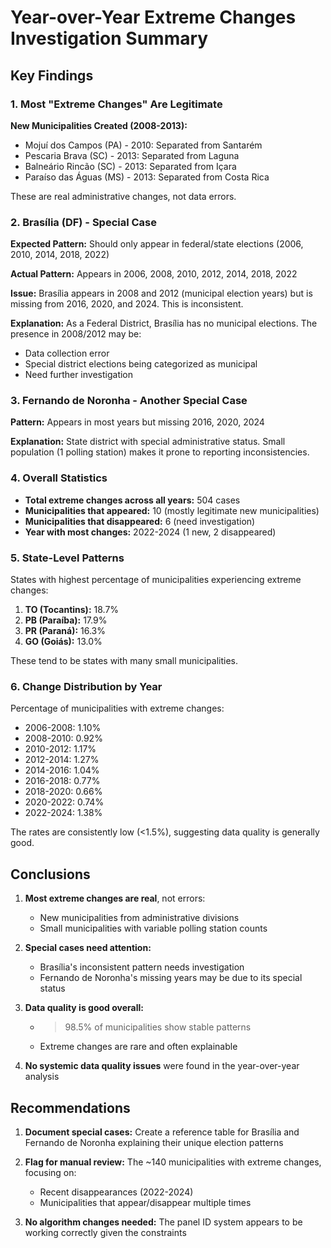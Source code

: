 # Year-over-Year Extreme Changes Investigation Summary

## Key Findings

### 1. Most "Extreme Changes" Are Legitimate

**New Municipalities Created (2008-2013):**
- Mojuí dos Campos (PA) - 2010: Separated from Santarém
- Pescaria Brava (SC) - 2013: Separated from Laguna  
- Balneário Rincão (SC) - 2013: Separated from Içara
- Paraíso das Águas (MS) - 2013: Separated from Costa Rica

These are real administrative changes, not data errors.

### 2. Brasília (DF) - Special Case

**Expected Pattern:** Should only appear in federal/state elections (2006, 2010, 2014, 2018, 2022)

**Actual Pattern:** Appears in 2006, 2008, 2010, 2012, 2014, 2018, 2022

**Issue:** Brasília appears in 2008 and 2012 (municipal election years) but is missing from 2016, 2020, and 2024. This is inconsistent.

**Explanation:** As a Federal District, Brasília has no municipal elections. The presence in 2008/2012 may be:
- Data collection error
- Special district elections being categorized as municipal
- Need further investigation

### 3. Fernando de Noronha - Another Special Case

**Pattern:** Appears in most years but missing 2016, 2020, 2024

**Explanation:** State district with special administrative status. Small population (1 polling station) makes it prone to reporting inconsistencies.

### 4. Overall Statistics

- **Total extreme changes across all years:** 504 cases
- **Municipalities that appeared:** 10 (mostly legitimate new municipalities)
- **Municipalities that disappeared:** 6 (need investigation)
- **Year with most changes:** 2022-2024 (1 new, 2 disappeared)

### 5. State-Level Patterns

States with highest percentage of municipalities experiencing extreme changes:
1. **TO (Tocantins):** 18.7%
2. **PB (Paraíba):** 17.9%  
3. **PR (Paraná):** 16.3%
4. **GO (Goiás):** 13.0%

These tend to be states with many small municipalities.

### 6. Change Distribution by Year

Percentage of municipalities with extreme changes:
- 2006-2008: 1.10%
- 2008-2010: 0.92%
- 2010-2012: 1.17%
- 2012-2014: 1.27%
- 2014-2016: 1.04%
- 2016-2018: 0.77%
- 2018-2020: 0.66%
- 2020-2022: 0.74%
- 2022-2024: 1.38%

The rates are consistently low (<1.5%), suggesting data quality is generally good.

## Conclusions

1. **Most extreme changes are real**, not errors:
   - New municipalities from administrative divisions
   - Small municipalities with variable polling station counts
   
2. **Special cases need attention:**
   - Brasília's inconsistent pattern needs investigation
   - Fernando de Noronha's missing years may be due to its special status

3. **Data quality is good overall:**
   - >98.5% of municipalities show stable patterns
   - Extreme changes are rare and often explainable

4. **No systemic data quality issues** were found in the year-over-year analysis

## Recommendations

1. **Document special cases:** Create a reference table for Brasília and Fernando de Noronha explaining their unique election patterns

2. **Flag for manual review:** The ~140 municipalities with extreme changes, focusing on:
   - Recent disappearances (2022-2024)
   - Municipalities that appear/disappear multiple times

3. **No algorithm changes needed:** The panel ID system appears to be working correctly given the constraints